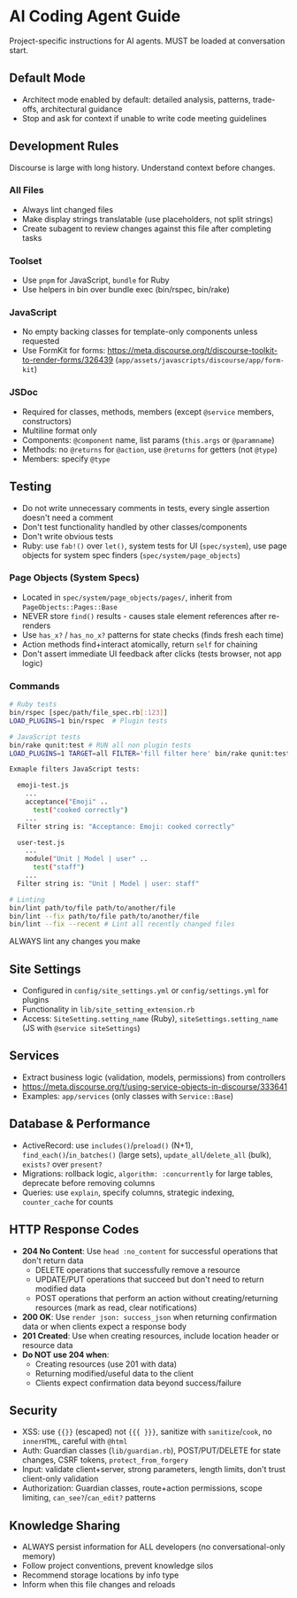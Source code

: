 # AI Coding Agent Guide

Project-specific instructions for AI agents. MUST be loaded at conversation start.

## Default Mode
- Architect mode enabled by default: detailed analysis, patterns, trade-offs, architectural guidance
- Stop and ask for context if unable to write code meeting guidelines

## Development Rules
Discourse is large with long history. Understand context before changes.

### All Files
- Always lint changed files
- Make display strings translatable (use placeholders, not split strings)
- Create subagent to review changes against this file after completing tasks

### Toolset
- Use `pnpm` for JavaScript, `bundle` for Ruby
- Use helpers in bin over bundle exec (bin/rspec, bin/rake)

### JavaScript
- No empty backing classes for template-only components unless requested
- Use FormKit for forms: https://meta.discourse.org/t/discourse-toolkit-to-render-forms/326439 (`app/assets/javascripts/discourse/app/form-kit`)

### JSDoc
- Required for classes, methods, members (except `@service` members, constructors)
- Multiline format only
- Components: `@component` name, list params (`this.args` or `@paramname`)
- Methods: no `@returns` for `@action`, use `@returns` for getters (not `@type`)
- Members: specify `@type`

## Testing
- Do not write unnecessary comments in tests, every single assertion doesn't need a comment
- Don't test functionality handled by other classes/components
- Don't write obvious tests
- Ruby: use `fab!()` over `let()`, system tests for UI (`spec/system`), use page objects for system spec finders (`spec/system/page_objects`)

### Page Objects (System Specs)
- Located in `spec/system/page_objects/pages/`, inherit from `PageObjects::Pages::Base`
- NEVER store `find()` results - causes stale element references after re-renders
- Use `has_x?` / `has_no_x?` patterns for state checks (finds fresh each time)
- Action methods find+interact atomically, return `self` for chaining
- Don't assert immediate UI feedback after clicks (tests browser, not app logic)

### Commands
```bash
# Ruby tests
bin/rspec [spec/path/file_spec.rb[:123]]
LOAD_PLUGINS=1 bin/rspec  # Plugin tests

# JavaScript tests
bin/rake qunit:test # RUN all non plugin tests
LOAD_PLUGINS=1 TARGET=all FILTER='fill filter here' bin/rake qunit:test # RUN specific tests based on filter

Exmaple filters JavaScript tests:

  emoji-test.js
    ...
    acceptance("Emoji" ..
      test("cooked correctly")
    ...
  Filter string is: "Acceptance: Emoji: cooked correctly"

  user-test.js
    ...
    module("Unit | Model | user" ..
      test("staff")
    ...
  Filter string is: "Unit | Model | user: staff"

# Linting
bin/lint path/to/file path/to/another/file
bin/lint --fix path/to/file path/to/another/file
bin/lint --fix --recent # Lint all recently changed files
```

ALWAYS lint any changes you make

## Site Settings
- Configured in `config/site_settings.yml` or `config/settings.yml` for plugins
- Functionality in `lib/site_setting_extension.rb`
- Access: `SiteSetting.setting_name` (Ruby), `siteSettings.setting_name` (JS with `@service siteSettings`)

## Services
- Extract business logic (validation, models, permissions) from controllers
- https://meta.discourse.org/t/using-service-objects-in-discourse/333641
- Examples: `app/services` (only classes with `Service::Base`)

## Database & Performance
- ActiveRecord: use `includes()`/`preload()` (N+1), `find_each()`/`in_batches()` (large sets), `update_all`/`delete_all` (bulk), `exists?` over `present?`
- Migrations: rollback logic, `algorithm: :concurrently` for large tables, deprecate before removing columns
- Queries: use `explain`, specify columns, strategic indexing, `counter_cache` for counts

## HTTP Response Codes
- **204 No Content**: Use `head :no_content` for successful operations that don't return data
  - DELETE operations that successfully remove a resource
  - UPDATE/PUT operations that succeed but don't need to return modified data
  - POST operations that perform an action without creating/returning resources (mark as read, clear notifications)
- **200 OK**: Use `render json: success_json` when returning confirmation data or when clients expect a response body
- **201 Created**: Use when creating resources, include location header or resource data
- **Do NOT use 204 when**:
  - Creating resources (use 201 with data)
  - Returning modified/useful data to the client
  - Clients expect confirmation data beyond success/failure

## Security
- XSS: use `{{}}` (escaped) not `{{{ }}}`, sanitize with `sanitize`/`cook`, no `innerHTML`, careful with `@html`
- Auth: Guardian classes (`lib/guardian.rb`), POST/PUT/DELETE for state changes, CSRF tokens, `protect_from_forgery`
- Input: validate client+server, strong parameters, length limits, don't trust client-only validation
- Authorization: Guardian classes, route+action permissions, scope limiting, `can_see?`/`can_edit?` patterns

## Knowledge Sharing
- ALWAYS persist information for ALL developers (no conversational-only memory)
- Follow project conventions, prevent knowledge silos
- Recommend storage locations by info type
- Inform when this file changes and reloads
